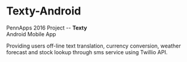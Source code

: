 # Texty-Android
PennApps 2016 Project -- <b>Texty</b><br>
Android Mobile App
<p>Providing users off-line text translation, currency conversion, weather forecast and stock lookup through sms service using Twillio API.</p>

